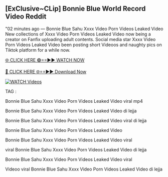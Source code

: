 ## [ExClusive~CLip] Bonnie Blue World Record Video Reddit


"02 minutes ago —  Bonnie Blue Sahu Xxxx Video Porn Videos Leaked Video New collections of   Xxxx Video Porn Videos Leaked Video now being a creator on Fanfix uploading adult contents. Social media star   Xxxx Video Porn Videos Leaked Video been posting short Videoos and naughty pics on Tiktok platform for a while now.


[🌐 CLICK HERE 🟢==►► WATCH NOW](https://ultra-bulletin.blogspot.com/p/ultra-bulletin-23.html)

[🔴 CLICK HERE 🌐==►► Download Now](https://ultra-bulletin.blogspot.com/p/ultra-bulletin-23.html)

[![WATCH Videos](https://i.imgur.com/dJHk4Zq.gif)](https://ultra-bulletin.blogspot.com/p/ultra-bulletin-23.html)


TAG :

Bonnie Blue Sahu Xxxx Video Porn Videos Leaked Video viral mp4

Bonnie Blue Sahu Xxxx Video Porn Videos Leaked Video di lejja

Bonnie Blue Sahu Xxxx Video Porn Videos Leaked Video viral di lejja

Bonnie Blue Sahu Xxxx Video Porn Videos Leaked Video

Bonnie Blue Sahu Xxxx Video Porn Videos Leaked Video viral

viral Bonnie Blue Sahu Xxxx Video Porn Videos Leaked Video di lejja

Bonnie Blue Sahu Xxxx Video Porn Videos Leaked Video viral

Videoo viral Bonnie Blue Sahu Xxxx Video Porn Videos Leaked Video di lejja
